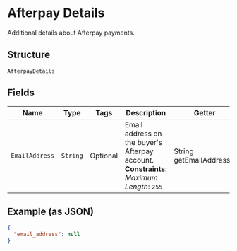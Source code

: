 
# Afterpay Details

Additional details about Afterpay payments.

## Structure

`AfterpayDetails`

## Fields

| Name | Type | Tags | Description | Getter |
|  --- | --- | --- | --- | --- |
| `EmailAddress` | `String` | Optional | Email address on the buyer's Afterpay account.<br>**Constraints**: *Maximum Length*: `255` | String getEmailAddress() |

## Example (as JSON)

```json
{
  "email_address": null
}
```

